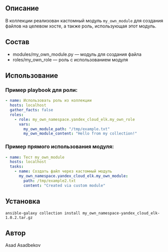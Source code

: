 ## Описание

В коллекции реализован кастомный модуль `my_own_module` для создания файлов на целевом хосте, а также роль, использующая этот модуль.

## Состав

- modules/my_own_module.py — модуль для создания файла
- roles/my_own_role — роль с использованием модуля

## Использование

### Пример playbook для роли:

```yaml
- name: Использовать роль из коллекции
  hosts: localhost
  gather_facts: false
  roles:
    - role: my_own_namespace.yandex_cloud_elk.my_own_role
      vars:
        my_own_module_path: "/tmp/example.txt"
        my_own_module_content: "Hello from my collection!"
```
		
### Пример прямого использования модуля:

```yaml
- name: Тест my_own_module
  hosts: localhost
  tasks:
    - name: Создать файл через кастомный модуль
      my_own_namespace.yandex_cloud_elk.my_own_module:
        path: /tmp/example2.txt
        content: "Created via custom module"
```

## Установка

`ansible-galaxy collection install my_own_namespace-yandex_cloud_elk-1.0.2.tar.gz`

## Автор
Asad Asadbekov
